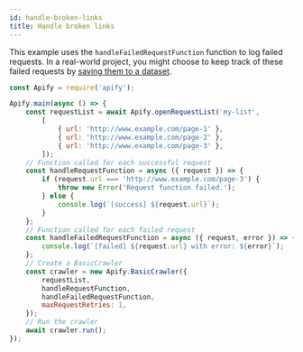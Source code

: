 ```yaml
---
id: handle-broken-links
title: Handle broken links
---
```


This example uses the `handleFailedRequestFunction` function to log failed requests. In a real-world project,
 you might choose to keep track of these failed requests by [saving them to a dataset](add-data-to-dataset).

```javascript
const Apify = require('apify');

Apify.main(async () => {
    const requestList = await Apify.openRequestList('my-list',
        [
            { url: 'http://www.example.com/page-1' },
            { url: 'http://www.example.com/page-2' },
            { url: 'http://www.example.com/page-3' },
        ]);
    // Function called for each successful request
    const handleRequestFunction = async ({ request }) => {
        if (request.url === 'http://www.example.com/page-3') {
            throw new Error('Request function failed.');
        } else {
            console.log(`[success] ${request.url}`);
        }
    };
    // Function called for each failed request
    const handleFailedRequestFunction = async ({ request, error }) => {
        console.log(`[failed] ${request.url} with error: ${error}`);
    };
    // Create a BasicCrawler
    const crawler = new Apify.BasicCrawler({
        requestList,
        handleRequestFunction,
        handleFailedRequestFunction,
        maxRequestRetries: 1,
    });
    // Run the crawler
    await crawler.run();
});
```